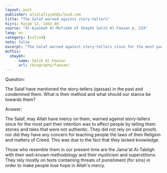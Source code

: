 ```yaml
---
layout: post
publisher: alsalafiyyah@icloud.com
title: "The Salaf warned against story-tellers"
hijri: Rajab 12, 1443 AH
source: "Al-Ajwibah Al-Mufidah of Shaykh Salih Al-Fawzan p. 224"
lang: en
category: [sufism]
note: false
excerpt: "The Salaf warned against story-tellers since for the most part their intention was to affect people by telling them stories and tales that were not authentic. They did not rely on valid proofs nor did they have any concern for teaching people the laws of their Religion and matters of Creed."
muftis:
  shaykh: 
    - name: Salih Al-Fawzan
      url: /biography/fawzan/
--- 
```


Question: 

The Salaf have mentioned the story-tellers (qassas) in the past and condemned them. What is their method and what should our stance be towards them? 

Answer: 

The Salaf, may Allah have mercy on them, warned against story-tellers since for the most part their intention was to affect people by telling them stories and tales that were not authentic. They did not rely on valid proofs nor did they have any concern for teaching people the laws of their Religion and matters of Creed. This was due to the fact that they lacked knowledge. 

Those who resemble them in our present time are the Jama'at Al-Tabligh with their well-known methodology and their mysticism and superstitions. They rely mostly on texts containing threats of punishment (for sins) in order to make people lose hope in Allah's mercy.
